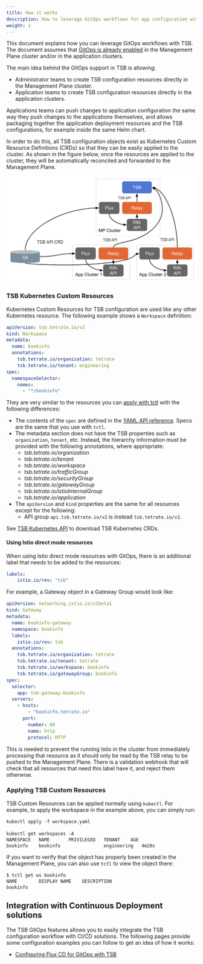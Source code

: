 ```yaml
---
title: How it works
description: How to leverage GitOps workflows for app configuration with TSB.
weight: 1
---
```


This document explains how you can leverage GitOps workflows with TSB. The document
assumes that [GitOps is already enabled](../../operations/features/configure_gitops) in the
Management Plane cluster and/or in the application clusters.

The main idea behind the GitOps support in TSB is allowing:
- Administrator teams to create TSB configuration resources directly in the Management Plane cluster.
- Application teams to create TSB configuration resources directly in the application clusters. 

Applications teams can push changes to application configuration the same way they push changes to the applications
themselves, and allows packaging together the application deployment resources and the
TSB configurations, for example inside the same Helm chart.

In order to do this, all TSB configuration objects exist as Kubernetes Custom Resource
Definitions (CRDs) so that they can be easily applied to the cluster. As shown in the figure
below, once the resources are applied to the cluster, they will be automatically reconciled
and forwarded to the Management Plane.

![](../../assets/operations/gitops.png)

### TSB Kubernetes Custom Resources

Kubernetes Custom Resources for TSB configuration are used like any other Kubernetes resource.
The following example shows a `Workspace` definition:

```yaml
apiVersion: tsb.tetrate.io/v2
kind: Workspace
metadata:
  name: bookinfo
  annotations:
    tsb.tetrate.io/organization: tetrate
    tsb.tetrate.io/tenant: engineering
spec:
  namespaceSelector:
    names:
      - "*/bookinfo"
```

They are very similar to the resources you can [apply with tctl](../../reference/cli/reference/apply)
with the following differences:

* The contents of the `spec` are defined in the [YAML API reference](../../reference/yaml-api). Specs are
  the same that you use with `tctl`.
* The metadata section does not have the TSB properties such as `organization`, `tenant`, etc. Instead,
  the hierarchy information must be provided with the following annotations, where appropriate:
  * _tsb.tetrate.io/organization_
  * _tsb.tetrate.io/tenant_
  * _tsb.tetrate.io/workspace_
  * _tsb.tetrate.io/trafficGroup_
  * _tsb.tetrate.io/securityGroup_
  * _tsb.tetrate.io/gatewayGroup_
  * _tsb.tetrate.io/istioInternalGroup_
  * _tsb.tetrate.io/application_
* The `apiVersion` and `kind` properties are the same for all resources except for the following:
  * API group `api.tsb.tetrate.io/v2` is instead `tsb.tetrate.io/v2`.

See [TSB Kubernetes API](../../reference/k8s-api/guide) to download TSB Kubernetes CRDs.

#### Using Istio direct mode resources

When using Istio direct mode resources with GitOps, there is an additional label that needs to be
added to the resources:

```yaml
labels:
    istio.io/rev: "tsb"
```

For example, a Gateway object in a Gateway Group would look like:

```yaml
apiVersion: networking.istio.io/v1beta1
kind: Gateway
metadata:
  name: bookinfo-gateway
  namespace: bookinfo
  labels:
    istio.io/rev: tsb
  annotations:
    tsb.tetrate.io/organization: tetrate
    tsb.tetrate.io/tenant: tetrate
    tsb.tetrate.io/workspace: bookinfo
    tsb.tetrate.io/gatewayGroup: bookinfo
spec:
  selector:
    app: tsb-gateway-bookinfo
  servers:
    - hosts:
        - "bookinfo.tetrate.io"
      port:
        number: 80
        name: http
        protocol: HTTP
```

This is needed to prevent the running Istio in the cluster from immediately processing that resource as it
should only be read by the TSB relay to be pushed to the Management Plane. There is a validation webhook
that will check that all resources that need this label have it, and reject them otherwise.

### Applying TSB Custom Resources

TSB Custom Resources can be applied normally using `kubectl`. For example, to apply the workspace
in the example above, you can simply run:

```bash{promptUser: "alice"}
kubectl apply -f workspace.yaml

kubectl get workspaces -A
NAMESPACE   NAME       PRIVILEGED   TENANT    AGE
bookinfo    bookinfo                engineering   4m20s
```

If you want to verify that the object has properly been created in the Management Plane, you can also
use `tctl` to view the object there:

```bash{promptUser: "alice"}
$ tctl get ws bookinfo
NAME        DISPLAY NAME    DESCRIPTION
bookinfo
```

## Integration with Continuous Deployment solutions

The TSB GitOps features allows you to easily integrate the TSB configuration workflow
with CI/CD solutions. The following pages provide some configuration examples you
can follow to get an idea of how it works:

* [Configuring Flux CD for GitOps with TSB](flux)
